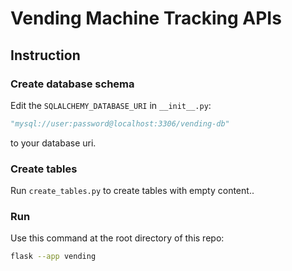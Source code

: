# Vending Machine Tracking APIs

## Instruction

### Create database schema
Edit the `SQLALCHEMY_DATABASE_URI` in `__init__.py`:
```python
"mysql://user:password@localhost:3306/vending-db"
```
to your database uri.

### Create tables
Run `create_tables.py` to create tables with empty content..

### Run
Use this command at the root directory of this repo:
```sh
flask --app vending
```
